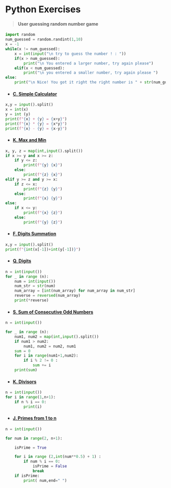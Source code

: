 # Python Exercises


> #### User guessing random number game 

```python
import random
num_guessed = random.randint(1,10)
x = -1
while(x != num_guessed):
    x = int(input("\n try to guess the number ! : "))
    if(x > num_guessed):
        print("\n You entered a larger number, try again please")
    elif(x < num_guessed):
        print("\n you entered a smaller number, try again please ")
else:
    print("\n Nice! You got it right the right number is " + str(num_guessed) + " !")
```

- #### <a href="https://codeforces.com/group/MWSDmqGsZm/contest/219158/problem/C">C. Simple Calculator</a>
```python
x,y = input().split()
x = int(x)
y = int (y)
print(f"{x} + {y} = {x+y}")
print(f"{x} * {y} = {x*y}")
print(f"{x} - {y} = {x-y}")
```
- #### <a href="https://codeforces.com/group/MWSDmqGsZm/contest/219158/problem/K">K. Max and Min </a>

```python
x, y, z = map(int,input().split())
if x >= y and x >= z:
    if y <= z:
        print(f"{y} {x}")
    else:
        print(f"{z} {x}")
elif y >= z and y >= x:
    if z <= x:
        print(f"{z} {y}")
    else:
        print(f"{x} {y}")
else:
    if x <= y:
        print(f"{x} {z}")
    else:
        print(f"{y} {z}")

```

- #### <a href="https://codeforces.com/group/MWSDmqGsZm/contest/219158/problem/F">F. Digits Summation</a>

```python
x,y = input().split()
print(f"{int(x[-1])+int(y[-1])}")
```
- #### <a href="https://codeforces.com/group/MWSDmqGsZm/contest/219432/problem/Q">Q. Digits </a>

```python
n = int(input())
for _ in range (n):
    num = int(input())
    num_str = str(num)
    num_array = [int(num_array) for num_array in num_str]
    reverse = reversed(num_array)
    print(*reverse)
```

- #### <a href = "https://codeforces.com/group/MWSDmqGsZm/contest/219432/problem/S">S. Sum of Consecutive Odd Numbers</a>
```python 
n = int(input())

for _ in range (n):
    num1, num2 = map(int,input().split())
    if num1 > num2:
        num1, num2 = num2, num1
    sum = 0
    for i in range(num1+1,num2):
        if i % 2 != 0 :
            sum += i
    print(sum)     
```

- #### <a href="https://codeforces.com/group/MWSDmqGsZm/contest/219432/problem/K">K. Divisors</a>

```python
n = int(input())
for i in range(1,n+1):
    if n % i == 0:
        print(i)
```
- #### <a href="https://codeforces.com/group/MWSDmqGsZm/contest/219432/problem/J">J. Primes from 1 to n</a>

```python
n = int(input())

for num in range(2, n+1):

    isPrime = True

    for i in range (2,int(num**0.5) + 1) :
        if num % i == 0:
            isPrime = False
            break
    if isPrime:
        print( num,end=" ")
```